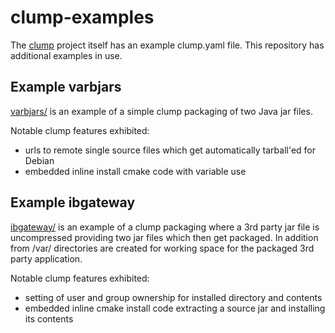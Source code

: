clump-examples
==============

The [clump](https://github.com/castedo/clump) project itself has an example
clump.yaml file. This repository has additional examples in use.

Example varbjars
----------------

[varbjars/](varbjars/) is an example of a simple clump packaging of two Java
jar files.

Notable clump features exhibited:
* urls to remote single source files which get automatically tarball'ed for
  Debian
* embedded inline install cmake code with variable use


Example ibgateway
-----------------

[ibgateway/](ibgateway/) is an example of a clump packaging where a 3rd party
jar file is uncompressed providing two jar files which then get packaged. In
addition from /var/ directories are created for working space for the packaged
3rd party application.

Notable clump features exhibited:
* setting of user and group ownership for installed directory and contents
* embedded inline cmake install code extracting a source jar and installing its
  contents

